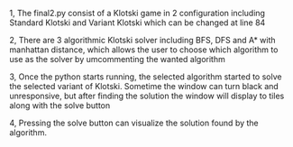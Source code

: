 1, The final2.py consist of a Klotski game in 2 configuration including Standard Klotski and Variant Klotski which can be changed at line 84

2, There are 3 algorithmic Klotski solver including BFS, DFS and A* with manhattan distance, which allows the user to choose which algorithm to use as the solver by umcommenting the wanted algorithm

3, Once the python starts running, the selected algorithm started to solve the selected variant of Klotski. Sometime the window can turn black and unresponsive, but after finding the solution the window will display to tiles along with the solve button

4, Pressing the solve button can visualize the solution found by the algorithm.
